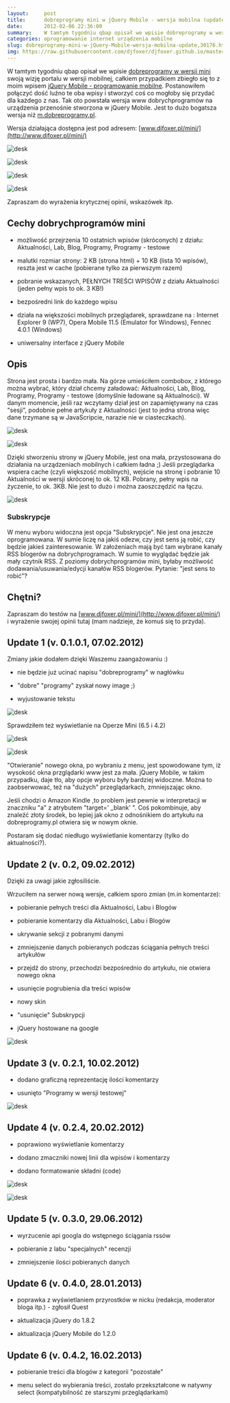```yaml
---
layout:     post
title:      dobreprogramy mini w jQuery Mobile - wersja mobilna (update 7; 16.01.13)
date:       2012-02-06 22:36:00
summary:    W tamtym tygodniu qbap opisał we wpisie dobreprogramy w wersji mini  swoją wizję portalu w wersji mobilnej, całkiem przypadkiem zbiegło się to z moim wpisem jQuery Mobile - programowanie mobilne.  Postanowiłem połączyć dość luźno te oba wpisy i stworzyć coś co mogłoby się przydać dla każdego z nas. Tak oto powstała wersja www dobrychprogramów na urządzenia przenośnie stworzona w jQuery Mobile. Jes...
categories: oprogramowanie internet urządzenia mobilne
slug: dobreprogramy-mini-w-jQuery-Mobile-wersja-mobilna-update,30176.html
img: https://raw.githubusercontent.com/djfoxer/djfoxer.github.io/master/_img/2012-2-6-_163_/g_-_-x-_-_-_x20120206222317_0.jpg
---
```




W tamtym tygodniu qbap opisał we wpisie [dobreprogramy w wersji mini](http://www.dobreprogramy.pl/qbap/dobreprogramy-w-wersji-mini,30118.html)  swoją wizję portalu w wersji mobilnej, całkiem przypadkiem zbiegło się to z moim wpisem [jQuery Mobile - programowanie mobilne](http://www.dobreprogramy.pl/djfoxer/jQuery-Mobile-programowanie-mobilne,30130.html).  Postanowiłem połączyć dość luźno te oba wpisy i stworzyć coś co mogłoby się przydać dla każdego z nas. Tak oto powstała wersja www dobrychprogramów na urządzenia przenośnie stworzona w jQuery Mobile. Jest to dużo bogatsza wersja niż [m.dobreprogramy.pl](http://m.dobreprogramy.pl/). 

Wersja działająca dostępna jest pod adresem: [www.djfoxer.pl/mini/](http://www.djfoxer.pl/mini/) 



![desk](https://raw.githubusercontent.com/djfoxer/djfoxer.github.io/master/_img/2012-2-6-_163_/g_-_-x-_-_-_x20120206222317_0.jpg)


![desk](https://raw.githubusercontent.com/djfoxer/djfoxer.github.io/master/_img/2012-2-6-_163_/g_-_-x-_-_-_x20120206222325_0.jpg)





![desk](https://raw.githubusercontent.com/djfoxer/djfoxer.github.io/master/_img/2012-2-6-_163_/g_-_-x-_-_-_x20120206222335_0.jpg)


![desk](https://raw.githubusercontent.com/djfoxer/djfoxer.github.io/master/_img/2012-2-6-_163_/g_-_-x-_-_-_x20120206222351_0.jpg)



Zapraszam do wyrażenia krytycznej opinii, wskazówek itp.



## Cechy dobrychprogramów mini







  * możliwość przejrzenia 10 ostatnich wpisów (skróconych) z działu: Aktualności, Lab, Blog, Programy, Programy - testowe


  * malutki rozmiar strony: 2 KB (strona html) + 10 KB (lista 10 wpisów), reszta jest w cache (pobierane tylko za pierwszym razem)


  * pobranie wskazanych, PEŁNYCH TREŚCI WPISÓW z działu Aktualności (jeden pełny wpis to ok. 3 KB!)


  * bezpośredni link do każdego wpisu


  * działa na większości mobilnych przeglądarek, sprawdzane na : Internet Explorer 9 (WP7), Opera Mobile 11.5 (Emulator for Windows), Fennec 4.0.1 (Windows)


  * uniwersalny interface z jQuery Mobile





## Opis



Strona jest prosta i bardzo mała. Na górze umieściłem combobox, z którego można wybrać, który dział chcemy załadować: Aktualności, Lab, Blog, Programy, Programy - testowe (domyślnie ładowane są Aktualności). W danym momencie, jeśli raz wczytamy dział jest on zapamiętywany na czas "sesji", podobnie pełne artykuły z Aktualności (jest to jedna strona więc dane trzymane są w JavaScripcie, narazie nie w ciasteczkach). 



![desk](https://raw.githubusercontent.com/djfoxer/djfoxer.github.io/master/_img/2012-2-6-_163_/g_-_-x-_-_-_x20120206222907_0.jpg)


![desk](https://raw.githubusercontent.com/djfoxer/djfoxer.github.io/master/_img/2012-2-6-_163_/g_-_-x-_-_-_x20120206222915_0.jpg)





Dzięki stworzeniu strony w jQuery Mobile, jest ona mała, przystosowana do działania na urządzeniach mobilnych i całkiem ładna ;) Jeśli przeglądarka wspiera cache (czyli większość mobilnych), wejście na stronę i pobranie 10 Aktualności w wersji skróconej to ok. 12 KB. Pobrany, pełny wpis na życzenie, to ok. 3KB. Nie jest to dużo i można zaoszczędzić na łączu.



![desk](https://raw.githubusercontent.com/djfoxer/djfoxer.github.io/master/_img/2012-2-6-_163_/g_-_-x-_-_-_x20120206222237_0.png)





### Subskrypcje



W menu wyboru widoczna jest opcja "Subskrypcje". Nie jest ona jeszcze oprogramowana. W sumie liczę na jakiś odezw, czy jest sens ją robić, czy będzie jakieś zainteresowanie. W założeniach mają być tam wybrane kanały RSS blogerów na dobrychprogramach. W sumie to wyglądać będzie jak mały czytnik RSS. Z poziomy dobrychprogramów mini, byłaby możliwość dodawania/usuwania/edycji kanałów RSS blogerów. Pytanie: "jest sens to robić"?



## Chętni?



Zapraszam do testów na [www.djfoxer.pl/mini/](http://www.djfoxer.pl/mini/)  i wyrażenie swojej opinii tutaj (mam nadzieje, że komuś się to przyda).





## Update 1 (v. 0.1.0.1, 07.02.2012)



Zmiany jakie dodałem dzięki Waszemu zaangażowaniu :)




  * nie będzie już ucinać napisu "dobreprogramy" w nagłówku

  * "dobre" "programy" zyskał nowy image ;)

  * wyjustowanie tekstu





![desk](https://raw.githubusercontent.com/djfoxer/djfoxer.github.io/master/_img/2012-2-6-_163_/g_-_-x-_-_-_x20120207175821_0.jpg)


Sprawdziłem też wyświetlanie na Operze Mini (6.5 i 4.2)


![desk](https://raw.githubusercontent.com/djfoxer/djfoxer.github.io/master/_img/2012-2-6-_163_/g_-_-x-_-_-_x20120207175031_0.jpg)


![desk](https://raw.githubusercontent.com/djfoxer/djfoxer.github.io/master/_img/2012-2-6-_163_/g_-_-x-_-_-_x20120207175037_0.jpg)



"Otwieranie" nowego okna, po wybraniu z menu, jest spowodowane tym, iż wysokość okna przglądarki www jest za mała. jQuery Mobile, w takim przypadku, daje tło, aby opcje wyboru były bardziej widoczne. Można to zaobserwować, też na "dużych" przeglądarkach, zmniejszając okno.

Jeśli chodzi o Amazon Kindle ,to problem jest pewnie w interpretacji w znaczniku "a" z atrybutem "target=' _blank' ". Coś pokombinuje, aby znaleźć złoty środek, bo lepiej jak okno z odnośnikiem do artykułu na dobreprogramy.pl otwiera się w nowym oknie.

Postaram się dodać niedługo wyświetlanie komentarzy (tylko do aktualności?).



## Update 2 (v. 0.2, 09.02.2012)



Dzięki za uwagi jakie zgłosiliście.

Wrzuciłem na serwer nową wersje, całkiem sporo zmian (m.in komentarze):




  * pobieranie pełnych treści dla Aktualności, Labu i Blogów

  * pobieranie komentarzy dla Aktualności, Labu i Blogów

  * ukrywanie sekcji z pobranymi danymi

  * zmniejszenie danych pobieranych podczas ściągania pełnych treści artykułów

  * przejdź do strony, przechodzi bezpośrednio do artykułu, nie otwiera nowego okna

  * usunięcie pogrubienia dla treści wpisów
 

  * nowy skin
 

  * "usunięcie" Subskrypcji

  * jQuery hostowane na google





![desk](https://raw.githubusercontent.com/djfoxer/djfoxer.github.io/master/_img/2012-2-6-_163_/g_-_-x-_-_-_x20120209231853_0.jpg)





## Update 3 (v. 0.2.1, 10.02.2012)






  * dodano graficzną reprezentację ilości komentarzy

  * usunięto "Programy w wersji testowej"





![desk](https://raw.githubusercontent.com/djfoxer/djfoxer.github.io/master/_img/2012-2-6-_163_/g_-_-x-_-_-_x20120210180150_0.jpg)





## Update 4 (v. 0.2.4, 20.02.2012)







  * poprawiono wyświetlanie komentarzy

  * dodano zmaczniki nowej linii dla wpisów i komentarzy

  * dodano formatowanie składni (code)





![desk](https://raw.githubusercontent.com/djfoxer/djfoxer.github.io/master/_img/2012-2-6-_163_/g_-_-x-_-_-_x20120221075911_0.jpg)


![desk](https://raw.githubusercontent.com/djfoxer/djfoxer.github.io/master/_img/2012-2-6-_163_/g_-_-x-_-_-_x20120221075920_0.jpg)







## Update 5 (v. 0.3.0, 29.06.2012)







  * wyrzucenie api googla do wstępnego ściągania rssów

  * pobieranie z labu "specjalnych" recenzji

  * zmniejszenie ilości pobieranych danych
 





## Update 6 (v. 0.4.0, 28.01.2013)







  * poprawka z wyświetlaniem przyrostków w nicku (redakcja, moderator bloga itp.) - zgłosił Quest

  * aktualizacja jQuery do 1.8.2

  * aktualizacja jQuery Mobile do 1.2.0





## Update 6 (v. 0.4.2, 16.02.2013)







  * pobieranie treści dla blogów z kategorii "pozostałe"

  * menu select do wybierania treści, zostało przekształcone w natywny select (kompatybilność ze starszymi przeglądarkami)

